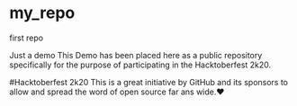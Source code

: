 # my_repo
first repo 

Just a demo
This Demo has been placed here as a public repository specifically for the purpose of participating in the Hacktoberfest 2k20.

#Hacktoberfest 2k20 
This is a great initiative by GitHub and its sponsors to allow and spread the word of open source far ans wide.❤
